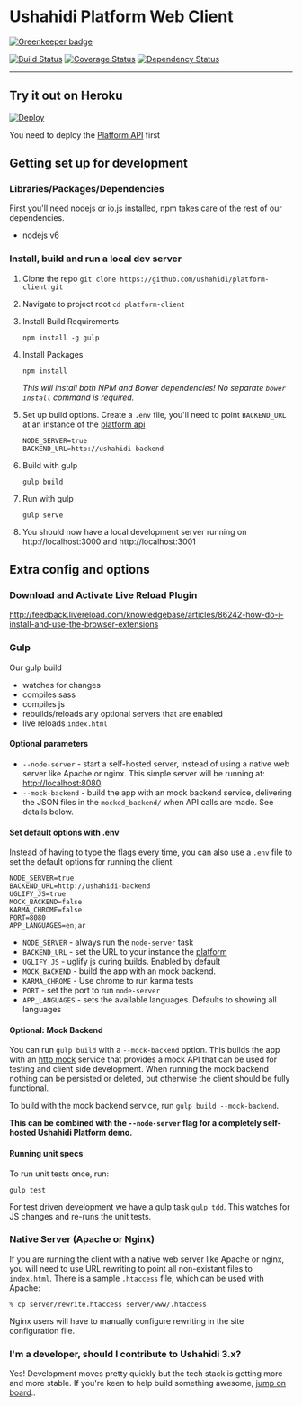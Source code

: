 Ushahidi Platform Web Client
============================

[![Greenkeeper badge](https://badges.greenkeeper.io/ushahidi/platform-client.svg)](https://greenkeeper.io/)

[![Build Status](https://travis-ci.org/ushahidi/platform-client.svg?branch=master)](https://travis-ci.org/ushahidi/platform-client)
[![Coverage Status](https://coveralls.io/repos/github/ushahidi/platform-client/badge.svg?branch=master)](https://coveralls.io/github/ushahidi/platform-client?branch=master)
[![Dependency Status](https://david-dm.org/ushahidi/platform-client/dev-status.svg?style=flat)](https://david-dm.org/ushahidi/platform-client#info=devDependencies)

___

## Try it out on Heroku

[![Deploy](https://www.herokucdn.com/deploy/button.png)](https://heroku.com/deploy)

You need to deploy the [Platform API](http://github.com/ushahidi/platform) first

## Getting set up for development

### Libraries/Packages/Dependencies

First you'll need nodejs or io.js installed,
npm takes care of the rest of our dependencies.

* nodejs v6

### Install, build and run a local dev server

1. Clone the repo
    ```git clone https://github.com/ushahidi/platform-client.git```
2. Navigate to project root
    ```cd platform-client```
3. Install Build Requirements
    ```
    npm install -g gulp
    ```
4. Install Packages
    ```
    npm install
    ```

    *This will install both NPM and Bower dependencies! No separate `bower install` command is required.*
6. Set up build options. Create a `.env` file, you'll need to point `BACKEND_URL` at an instance of the [platform api](https://github.com/ushahidi/platform)
    ```
    NODE_SERVER=true
    BACKEND_URL=http://ushahidi-backend
    ```

7. Build with gulp
    ```
    gulp build
    ```
8. Run with gulp
    ```
    gulp serve
    ``` 
8. You should now have a local development server running on http://localhost:3000 and http://localhost:3001


## Extra config and options

### Download and Activate Live Reload Plugin

http://feedback.livereload.com/knowledgebase/articles/86242-how-do-i-install-and-use-the-browser-extensions

### Gulp

Our gulp build
* watches for changes
* compiles sass
* compiles js
* rebuilds/reloads any optional servers that are enabled
* live reloads `index.html`

#### Optional parameters ####

* `--node-server` - start a self-hosted server, instead of using a native web server like Apache or nginx. This simple server will be running at: <http://localhost:8080>.
* `--mock-backend` - build the app with an mock backend service, delivering the JSON files in the `mocked_backend/` when API calls are made. See details below.

#### Set default options with .env

Instead of having to type the flags every time, you can also use a `.env` file to set the default options for running the client.

```
NODE_SERVER=true
BACKEND_URL=http://ushahidi-backend
UGLIFY_JS=true
MOCK_BACKEND=false
KARMA_CHROME=false
PORT=8080
APP_LANGUAGES=en,ar
```

* `NODE_SERVER` - always run the `node-server` task
* `BACKEND_URL` - set the URL to your instance the [platform](https://github.com/ushahidi/platform)
* `UGLIFY_JS` - uglify js during builds. Enabled by default
* `MOCK_BACKEND` - build the app with an mock backend.
* `KARMA_CHROME` - Use chrome to run karma tests
* `PORT` - set the port to run `node-server`
* `APP_LANGUAGES` - sets the available languages. Defaults to showing all languages

#### Optional: Mock Backend

You can run `gulp build` with a `--mock-backend` option. This builds the app with an [http mock](https://docs.angularjs.org/api/ngMock/service/$httpBackend) service that provides a mock API that can be used for testing and client side development. When running the mock backend nothing can be persisted or deleted, but otherwise the client should be fully functional.

To build with the mock backend service, run `gulp build --mock-backend`.

**This can be combined with the `--node-server` flag for a completely self-hosted Ushahidi Platform demo.**

#### Running unit specs

To run unit tests once, run:
```
gulp test
```

For test driven development we have a gulp task `gulp tdd`. This watches for JS changes and re-runs the unit tests.


### Native Server (Apache or Nginx)

If you are running the client with a native web server like Apache or nginx, you will need to use URL rewriting to point all non-existant files to `index.html`. There is a sample `.htaccess` file, which can be used with Apache:

```
% cp server/rewrite.htaccess server/www/.htaccess
```

Nginx users will have to manually configure rewriting in the site configuration file.

### I'm a developer, should I contribute to Ushahidi 3.x?

Yes! Development moves pretty quickly but the tech stack is getting more and more stable. If you're keen to help build something awesome, [jump on board](https://www.ushahidi.com/support/get-involved)..

